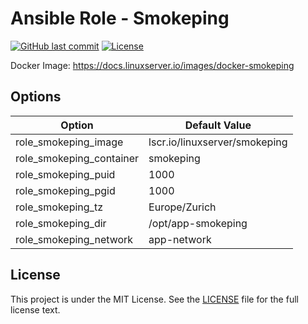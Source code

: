 # Ansible Role - Smokeping

[![GitHub last commit](https://img.shields.io/github/last-commit/ursinn-ansible/role-smokeping?logo=github&style=for-the-badge)](https://github.com/ursinn-ansible/role-smokeping/commits)
[![License](https://img.shields.io/github/license/ursinn-ansible/role-smokeping?style=for-the-badge)](https://github.com/ursinn-ansible/role-smokeping/blob/main/LICENSE)

Docker Image: https://docs.linuxserver.io/images/docker-smokeping

## Options

| Option | Default Value |
| ---- | ---- |
| role_smokeping_image | lscr.io/linuxserver/smokeping |
| role_smokeping_container | smokeping |
| role_smokeping_puid | 1000 |
| role_smokeping_pgid | 1000 |
| role_smokeping_tz | Europe/Zurich |
| role_smokeping_dir | /opt/app-smokeping |
| role_smokeping_network | app-network |

## License

This project is under the MIT License. See the [LICENSE](https://github.com/ursinn-ansible/role-smokeping/blob/main/LICENSE) file for the full license text.
